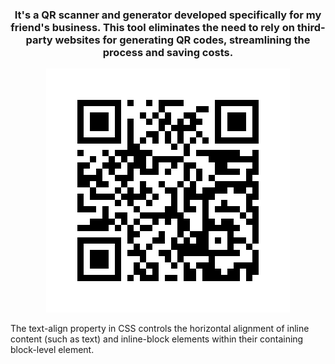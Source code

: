 
<h3 align="center">It's a QR scanner and generator developed specifically for my friend's business. This tool eliminates the need to rely on third-party websites for generating QR codes, streamlining the process and saving costs.
</h3>


<div style="text-align: center;">
    <img src="RahulTeja_QR.png" alt="HTML Image">
</div>

<p>
    The text-align property in CSS controls the
    horizontal alignment of inline content
    (such as text) and inline-block elements
    within their containing block-level element.
</p>



